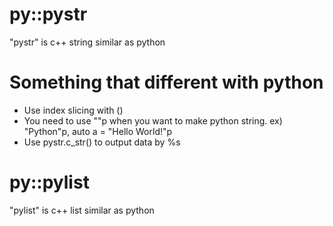 # py::pystr

"pystr" is c++ string similar as python

# Something that different with python
- Use index slicing with ()
- You need to use ""p when you want to make python string. ex) "Python"p, auto a = "Hello World!"p
- Use pystr.c_str() to output data by %s

# py::pylist
"pylist" is c++ list similar as python
